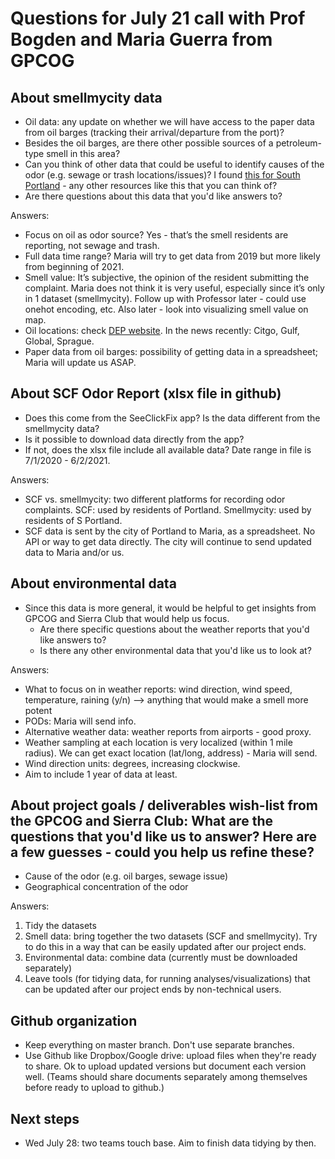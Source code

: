 # Questions for July 21 call with Prof Bogden and Maria Guerra from GPCOG

## About smellmycity data
* Oil data: any update on whether we will have access to the paper data from oil barges (tracking their arrival/departure from the port)?
* Besides the oil barges, are there other possible sources of a petroleum-type smell in this area?
* Can you think of other data that could be useful to identify causes of the odor (e.g. sewage or trash locations/issues)? I found [this for South Portland](https://www.southportland.org/departments/water-resource-protection/about-us/treatment-systems/pump-station-o-m/) - any other resources like this that you can think of?
* Are there questions about this data that you'd like answers to?

Answers:
* Focus on oil as odor source? Yes - that’s the smell residents are reporting, not sewage and trash.
* Full data time range? Maria will try to get data from 2019 but more likely from beginning of 2021.
* Smell value: It’s subjective, the opinion of the resident submitting the complaint. Maria does not think it is very useful, especially since it’s only in 1 dataset (smellmycity). Follow up with Professor later - could use onehot encoding, etc. Also later - look into visualizing smell value on map.
* Oil locations: check [DEP website](https://www.maine.gov/dep/air/monitoring/spo-voc-monitor.html). In the news recently: Citgo, Gulf, Global, Sprague.
* Paper data from oil barges: possibility of getting data in a spreadsheet; Maria will update us ASAP.


## About SCF Odor Report (xlsx file in github)
* Does this come from the SeeClickFix app? Is the data different from the smellmycity data?
* Is it possible to download data directly from the app?
* If not, does the xlsx file include all available data? Date range in file is 7/1/2020 - 6/2/2021.

Answers:
* SCF vs. smellmycity: two different platforms for recording odor complaints. SCF: used by residents of Portland. Smellmycity: used by residents of S Portland.
* SCF data is sent by the city of Portland to Maria, as a spreadsheet. No API or way to get data directly. The city will continue to send updated data to Maria and/or us.

## About environmental data
* Since this data is more general, it would be helpful to get insights from GPCOG and Sierra Club that would help us focus.
  * Are there specific questions about the weather reports that you'd like answers to?
  * Is there any other environmental data that you'd like us to look at?

Answers:
* What to focus on in weather reports: wind direction, wind speed, temperature, raining (y/n) —> anything that would make a smell more potent
* PODs: Maria will send info.
* Alternative weather data: weather reports from airports - good proxy.
* Weather sampling at each location is very localized (within 1 mile radius). We can get exact location (lat/long, address) - Maria will send.
* Wind direction units: degrees, increasing clockwise.
* Aim to include 1 year of data at least.

## About project goals / deliverables wish-list from the GPCOG and Sierra Club: What are the questions that you'd like us to answer? Here are a few guesses - could you help us refine these?
* Cause of the odor (e.g. oil barges, sewage issue)
* Geographical concentration of the odor

Answers:
1. Tidy the datasets
 1. Smell data: bring together the two datasets (SCF and smellmycity). Try to do this in a way that can be easily updated after our project ends.
 2. Environmental data: combine data (currently must be downloaded separately)
2. Leave tools (for tidying data, for running analyses/visualizations) that can be updated after our project ends by non-technical users.

## Github organization
* Keep everything on master branch. Don't use separate branches.
* Use Github like Dropbox/Google drive: upload files when they're ready to share. Ok to upload updated versions but document each version well. (Teams should share documents separately among themselves before ready to upload to github.)

## Next steps
* Wed July 28: two teams touch base. Aim to finish data tidying by then.
